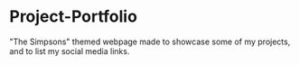 # Project-Portfolio

"The Simpsons" themed webpage made to showcase some of my projects, and to list my social media links.
